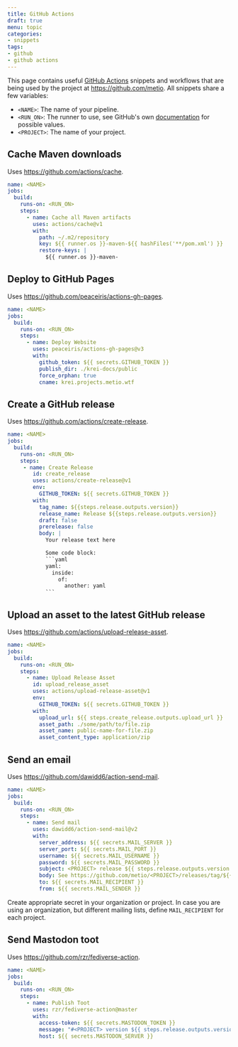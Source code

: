 ```yaml
---
title: GitHub Actions
draft: true
menu: topic
categories:
- snippets
tags:
- github
- github actions
---
```


This page contains useful [GitHub Actions](https://github.com/features/actions) snippets and workflows that are being used by the project at https://github.com/metio. All snippets share a few variables:

- `<NAME>`: The name of your pipeline.
- `<RUN_ON>`: The runner to use, see GitHub's own [documentation](https://help.github.com/en/actions/reference/workflow-syntax-for-github-actions#jobsjob_idruns-on) for possible values.
- `<PROJECT>`: The name of your project.

## Cache Maven downloads

Uses https://github.com/actions/cache.

```yaml
name: <NAME>
jobs:
  build:
    runs-on: <RUN_ON>
    steps:
      - name: Cache all Maven artifacts
        uses: actions/cache@v1
        with:
          path: ~/.m2/repository
          key: ${{ runner.os }}-maven-${{ hashFiles('**/pom.xml') }}
          restore-keys: |
            ${{ runner.os }}-maven-
```

## Deploy to GitHub Pages

Uses https://github.com/peaceiris/actions-gh-pages.

```yaml
name: <NAME>
jobs:
  build:
    runs-on: <RUN_ON>
    steps:
      - name: Deploy Website
        uses: peaceiris/actions-gh-pages@v3
        with:
          github_token: ${{ secrets.GITHUB_TOKEN }}
          publish_dir: ./krei-docs/public
          force_orphan: true
          cname: krei.projects.metio.wtf
```

## Create a GitHub release

Uses https://github.com/actions/create-release.

```yaml
name: <NAME>
jobs:
  build:
    runs-on: <RUN_ON>
    steps:
     - name: Create Release
        id: create_release
        uses: actions/create-release@v1
        env:
          GITHUB_TOKEN: ${{ secrets.GITHUB_TOKEN }}
        with:
          tag_name: ${{steps.release.outputs.version}}
          release_name: Release ${{steps.release.outputs.version}}
          draft: false
          prerelease: false
          body: |
            Your release text here

            Some code block:
            ```yaml
            yaml:
              inside:
                of:
                  another: yaml
            ```
```

## Upload an asset to the latest GitHub release

Uses https://github.com/actions/upload-release-asset.

```yaml
name: <NAME>
jobs:
  build:
    runs-on: <RUN_ON>
    steps:
      - name: Upload Release Asset
        id: upload_release_asset
        uses: actions/upload-release-asset@v1
        env:
          GITHUB_TOKEN: ${{ secrets.GITHUB_TOKEN }}
        with:
          upload_url: ${{ steps.create_release.outputs.upload_url }}
          asset_path: ./some/path/to/file.zip
          asset_name: public-name-for-file.zip
          asset_content_type: application/zip
```

## Send an email

Uses https://github.com/dawidd6/action-send-mail.

```yaml
name: <NAME>
jobs:
  build:
    runs-on: <RUN_ON>
    steps:
      - name: Send mail
        uses: dawidd6/action-send-mail@v2
        with:
          server_address: ${{ secrets.MAIL_SERVER }}
          server_port: ${{ secrets.MAIL_PORT }}
          username: ${{ secrets.MAIL_USERNAME }}
          password: ${{ secrets.MAIL_PASSWORD }}
          subject: <PROJECT> release ${{ steps.release.outputs.version }}
          body: See https://github.com/metio/<PROJECT>/releases/tag/${{ steps.release.outputs.version }} for details.
          to: ${{ secrets.MAIL_RECIPIENT }}
          from: ${{ secrets.MAIL_SENDER }}
```

Create appropriate secret in your organization or project. In case you are using an organization, but different mailing lists, define `MAIL_RECIPIENT` for each project.

## Send Mastodon toot

Uses https://github.com/rzr/fediverse-action.

```yaml
name: <NAME>
jobs:
  build:
    runs-on: <RUN_ON>
    steps:
      - name: Publish Toot
        uses: rzr/fediverse-action@master
        with:
          access-token: ${{ secrets.MASTODON_TOKEN }}
          message: "#<PROJECT> version ${{ steps.release.outputs.version }} published! https://github.com/metio/<PROJECT>/releases/tag/${{ steps.release.outputs.version }} #metio"
          host: ${{ secrets.MASTODON_SERVER }}
```
